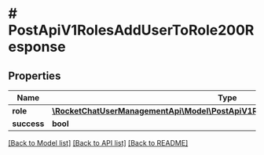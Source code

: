 # # PostApiV1RolesAddUserToRole200Response

## Properties

Name | Type | Description | Notes
------------ | ------------- | ------------- | -------------
**role** | [**\RocketChatUserManagementApi\Model\PostApiV1RolesAddUserToRole200ResponseRole**](PostApiV1RolesAddUserToRole200ResponseRole.md) |  | [optional]
**success** | **bool** |  | [optional]

[[Back to Model list]](../../README.md#models) [[Back to API list]](../../README.md#endpoints) [[Back to README]](../../README.md)
